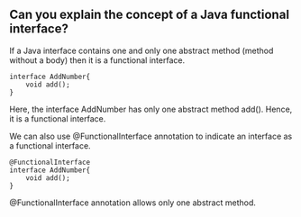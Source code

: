 ## Can you explain the concept of a Java functional interface?
If a Java interface contains one and only one abstract method (method without a body) then it is a functional interface.

    interface AddNumber{
        void add();
    }

Here, the interface AddNumber has only one abstract method add(). Hence, it is a functional interface.

We can also use @FunctionalInterface annotation to indicate an interface as a functional interface.

    @FunctionalInterface  
    interface AddNumber{
        void add(); 
    }

@FunctionalInterface annotation allows only one abstract method.